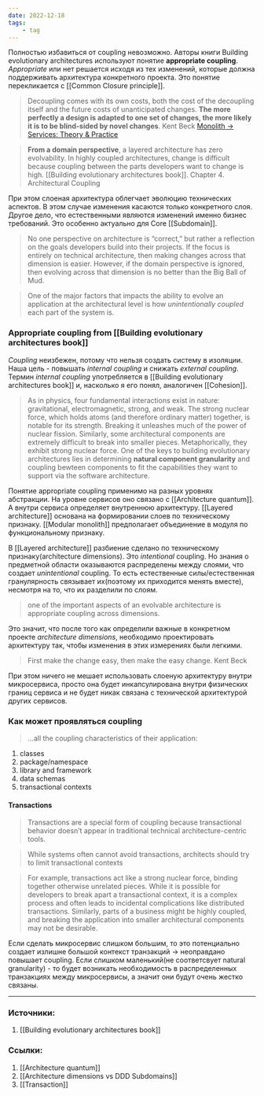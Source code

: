 ```yaml
---
date: 2022-12-18
tags:
    - tag
---
```


Полностью избавиться от coupling невозможно. Авторы книги Building evolutionary architectures используют понятие **appropriate coupling**. *Appropriate* или нет решается исходя из тех изменений, которые должна поддерживать архитектура конкретного проекта. Это понятие перекликается с [[Common Closure principle]].

> Decoupling comes with its own costs, both the cost of the decoupling itself and the future costs of unanticipated changes. **The more perfectly a design is adapted to one set of changes, the more likely it is to be blind-sided by novel changes**. Kent Beck [Monolith -> Services: Theory & Practice](https://medium.com/@kentbeck_7670/monolith-services-theory-practice-617e4546a879)

> **From a domain perspective**, a layered architecture has zero evolvability. In highly coupled architectures, change is difficult because coupling between the parts developers want to change is high. [[Building evolutionary architectures book]]. Chapter 4. Architectural Coupling

При этом слоеная архитектура облегчает эволюцию технических аспектов. В этом случае изменения касаются только конкретного слоя. Другое дело, что естественными являются изменений именно бизнес требований. Это особенно актуально для Core [[Subdomain]].

> No one perspective on architecture is “correct,” but rather a reflection on the goals developers build into their projects. If the focus is entirely on technical architecture, then making changes across that dimension is easier. However, if the domain perspective is ignored, then evolving across that dimension is no better than the Big Ball of Mud.

> One of the major factors that impacts the ability to evolve an application at the architectural level is how *unintentionally coupled* each part of the system is.


### Appropriate coupling from [[Building evolutionary architectures book]]

*Coupling* неизбежен, потому что нельзя создать систему в изоляции. Наша цель - повышать *internal coupling* и снижать *external coupling*. Термин *internal coupling* употребляется в [[Building evolutionary architectures book]] и, насколько я его понял, аналогичен [[Cohesion]].

> As in physics, four fundamental interactions exist in nature: gravitational, electromagnetic, strong, and weak. The strong nuclear force, which holds atoms (and therefore ordinary matter) together, is notable for its strength. Breaking it unleashes much of the power of nuclear fission. Similarly, some architectural components are extremely difficult to break into smaller pieces. Metaphorically, they exhibit strong nuclear force. One of the keys to building evolutionary architectures lies in determining **natural component granularity** and coupling bewteen components to fit the capabilities they want to support via the software architecture.

Понятие appropriate coupling применимо на разных уровнях абстракции. На уровне сервисов оно связано с [[Architecture quantum]]. А внутри сервиса определяет внутреннюю архитектуру. [[Layered architecture]] основана на формировании слоев по техническому признаку. [[Modular monolith]] предполагает объединение в модуля по функциональному признаку.

В [[Layered architecture]] разбиение сделано по техническому признаку(architecture dimensions). Это *intentional* coupling. Но знания о предметной области оказываются распределены между слоями, что создает *unintentional* coupling. То есть естественные силы/естественная гранулярность связывает их(поэтому их приходится менять вместе), несмотря на то, что их разделили по слоям.

> one of the important aspects of an evolvable architecture is appropriate coupling across dimensions.

Это значит, что после того как определили важные в конкретном проекте *architecture dimensions*, необходимо проектировать архитектуру так, чтобы изменения в этих измерениях были легкими.

> First make the change easy, then make the easy change. Kent Beck

При этом ничего не мешает использовать слоеную архитектуру внутри микросервиса, просто она будет инкапсулирована внутри физических границ сервиса и не будет никак связана с технической архитектурой других сервисов.

### Как может проявляться coupling

> ...all the coupling characteristics of their application:
1. classes
1. package/namespace
1. library and framework
1. data schemas
1. transactional contexts

#### Transactions

> Transactions are a special form of coupling because transactional behavior doesn’t appear in traditional technical architecture-centric tools.

> While systems often cannot avoid transactions, architects should try to limit transactional contexts

> For example, transactions act like a strong nuclear force, binding together otherwise unrelated pieces. While it is possible for developers to break apart a transactional context, it is a complex process and often leads to incidental complications like distributed transactions. Similarly, parts of a business might be highly coupled, and breaking the application into smaller architectural components may not be desirable.

Если сделать микросервис слишком большим, то это потенциально создает излишне большой контекст транзакций -> неоправдано повышает coupling. Если слишком маленький(не соответсвует natural granularity) - то будет возникать необходимость в распределенных транзакциях между микросервисы, а значит они будут очень жестко связаны.

---

### Источники:
1. [[Building evolutionary architectures book]]

### Ссылки:
1. [[Architecture quantum]]
1. [[Architecture dimensions vs DDD Subdomains]]
1. [[Transaction]]